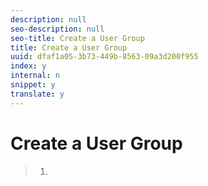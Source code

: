 ```yaml
---
description: null
seo-description: null
seo-title: Create a User Group
title: Create a User Group
uuid: dfaf1a05-3b73-449b-8563-09a3d200f955
index: y
internal: n
snippet: y
translate: y
---
```


# Create a User Group


>1.
